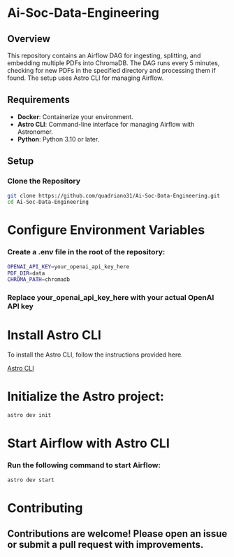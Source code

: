 # Ai-Soc-Data-Engineering

## Overview

This repository contains an Airflow DAG for ingesting, splitting, and embedding multiple PDFs into ChromaDB. The DAG runs every 5 minutes, checking for new PDFs in the specified directory and processing them if found. The setup uses Astro CLI for managing Airflow.

## Requirements

- **Docker**: Containerize your environment.
- **Astro CLI**: Command-line interface for managing Airflow with Astronomer.
- **Python**: Python 3.10 or later.

## Setup

### Clone the Repository

```bash
git clone https://github.com/quadriano31/Ai-Soc-Data-Engineering.git
cd Ai-Soc-Data-Engineering
```

# Configure Environment Variables

### Create a .env file in the root of the repository:

```bash
OPENAI_API_KEY=your_openai_api_key_here
PDF_DIR=data
CHROMA_PATH=chromadb
```

### Replace your_openai_api_key_here with your actual OpenAI API key

# Install Astro CLI
To install the Astro CLI, follow the instructions provided here.

[Astro CLI](https://www.astronomer.io/docs/astro/cli/install-cli)

# Initialize the Astro project:

```bash
astro dev init
```

# Start Airflow with Astro CLI
### Run the following command to start Airflow:

```bash
astro dev start
```

# Contributing
## Contributions are welcome! Please open an issue or submit a pull request with improvements.